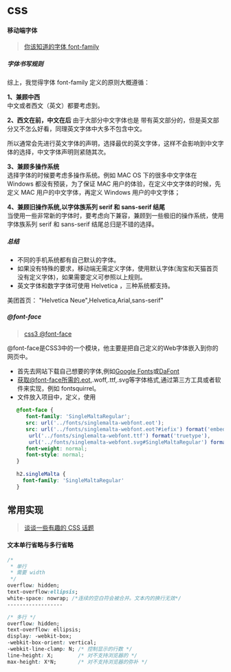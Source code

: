 # css  

#### 移动端字体 
> [你该知道的字体 font-family](https://github.com/chokcoco/iCSS/issues/6)

##### 字体书写规则  
综上，我觉得字体 font-family 定义的原则大概遵循：

**1、兼顾中西**   
中文或者西文（英文）都要考虑到。

**2、西文在前，中文在后**
由于大部分中文字体也是  带有英文部分的，但是英文部分又不怎么好看，同理英文字体中大多不包含中文。

所以通常会先进行英文字体的声明，选择最优的英文字体，这样不会影响到中文字体的选择，中文字体声明则紧随其次。

**3、兼顾多操作系统**  
选择字体的时候要考虑多操作系统。例如 MAC OS 下的很多中文字体在 Windows 都没有预装，为了保证 MAC 用户的体验，在定义中文字体的时候，先定义 MAC 用户的中文字体，再定义 Windows 用户的中文字体；

**4、兼顾旧操作系统,以字体族系列 serif 和 sans-serif 结尾**  
当使用一些非常新的字体时，要考虑向下兼容，兼顾到一些极旧的操作系统，使用字体族系列 serif 和 sans-serif 结尾总归是不错的选择。 

##### 总结  
- 不同的手机系统都有自己默认的字体。  
- 如果没有特殊的要求，移动端无需定义字体，使用默认字体(淘宝和天猫首页没有定义字体)，如果需要定义可参照以上规则。  
- 英文字体和数字字体可使用 Helvetica ，三种系统都支持。  


美团首页：
"Helvetica Neue",Helvetica,Arial,sans-serif"  

##### @font-face  
> [css3 @font-face](https://www.w3cplus.com/content/css3-font-face)  

@font-face是CSS3中的一个模块，他主要是把自己定义的Web字体嵌入到你的网页中。  
- 首先去网站下载自己想要的字体,例如[Google Fonts](https://fonts.google.com/)或[DaFont](https://www.dafont.com/)  
- 获取@font-face所需的.eot,.woff,.ttf,.svg等字体格式,通过第三方工具或者软件来实现，例如 fontsquirrel。  
- 文件放入项目中，定义，使用  
```css
   @font-face {
      font-family: 'SingleMaltaRegular';
      src: url('../fonts/singlemalta-webfont.eot');
      src: url('../fonts/singlemalta-webfont.eot?#iefix') format('embedded-opentype'),url('../fonts/singlemalta-webfont.woff') format('woff'),
	   url('../fonts/singlemalta-webfont.ttf') format('truetype'),
	   url('../fonts/singlemalta-webfont.svg#SingleMaltaRegular') format('svg');
      font-weight: normal;
      font-style: normal;
   }
   
   h2.singleMalta {
     font-family: 'SingleMaltaRegular'
   }
```  
#### 
## 常用实现  
> [谈谈一些有趣的 CSS 话题](https://github.com/chokcoco/iCSS)  

#### 文本单行省略与多行省略  
```css
/*
 * 单行
 * 需要 width
 */
overflow: hidden;
text-overflow:ellipsis;
white-space: nowrap; /*连续的空白符会被合并。文本内的换行无效*/
------------------

/* 多行 */
overflow: hidden;
text-overflow: ellipsis;
display: -webkit-box;
-webkit-box-orient: vertical;
-webkit-line-clamp: N; /* 控制显示的行数 */
line-height: X;        /* 对不支持浏览器的 */
max-height: X*N;       /* 对不支持浏览器的弥补 */
```  
